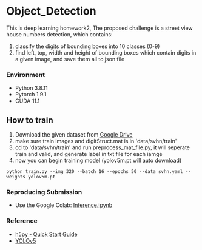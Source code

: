 # Object_Detection
This is deep learning homework2, The proposed challenge is a street view house numbers detection, which contains:
1. classify the digits of bounding boxes into 10 classes (0-9)
2. find left, top, width and height of bounding boxes which contain digits in a given image, and save them all to json file

### Environment
- Python 3.8.11
- Pytorch 1.9.1
- CUDA 11.1
## How to train
1. Download the given dataset from [Google Drive](https://drive.google.com/drive/folders/1aRWnNvirWHXXXpPPfcWlHQuzGJdXagoc)
2. make sure train images and digitStruct.mat is in 'data/svhn/train'
3. cd to 'data/svhn/train' and run preprocess_mat_file.py, it will seperate train and valid, and generate label in txt file for each iamge
4. now you can begin training model (yolov5m.pt will auto download)
```
python train.py --img 320 --batch 16 --epochs 50 --data svhn.yaml --weights yolov5m.pt
```
### Reproducing Submission
- Use the Google Colab: [Inference.ipynb](https://colab.research.google.com/drive/1Cq_vvYy0fz8icnJDvjqlIRcaNPIy0VHW?usp=sharing)
### Reference
- [h5py - Quick Start Guide](https://docs.h5py.org/en/stable/quick.html)
- [YOLOv5](https://github.com/ultralytics/yolov5)
